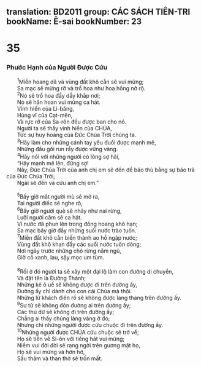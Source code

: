 translation: BD2011
group: CÁC SÁCH TIÊN-TRI
bookName: Ê-sai 
bookNumber: 23
-------

<div class="title"><h1>35</h1><h3>Phước Hạnh của Người Ðược Cứu</h3></div>
<span class="verse es_35_1">  <sup>1</sup>Miền hoang dã và vùng đất khô cằn sẽ vui mừng;<br/>  Sa mạc sẽ mừng rỡ và trổ hoa như hoa hồng nở rộ.<br/></span>
<span class="verse es_35_2">  <sup>2</sup>Nó sẽ trổ hoa đầy dẫy khắp nơi;<br/>  Nó sẽ hân hoan vui mừng ca hát.<br/>  Vinh hiển của Li-băng,<br/>  Hùng vĩ của Cạt-mên,<br/>  Và rực rỡ của Sa-rôn đều được ban cho nó.<br/>  Người ta sẽ thấy vinh hiển của CHÚA,<br/>  Tức sự huy hoàng của Ðức Chúa Trời chúng ta.<br/></span>
<span class="verse es_35_3">  <sup>3</sup>Hãy làm cho những cánh tay yếu đuối được mạnh mẽ,<br/>  Những đầu gối run rẩy được vững vàng.<br/></span>
<span class="verse es_35_4">  <sup>4</sup>Hãy nói với những người có lòng sợ hãi,<br/>  “Hãy mạnh mẽ lên, đừng sợ!<br/>  Nầy, Ðức Chúa Trời của anh chị em sẽ đến để báo thù bằng sự báo trả của Ðức Chúa Trời;<br/>  Ngài sẽ đến và cứu anh chị em.”<br/><br/></span>
<span class="verse es_35_5">  <sup>5</sup>Bấy giờ mắt người mù sẽ mở ra,<br/>  Tai người điếc sẽ nghe rõ,<br/></span>
<span class="verse es_35_6">  <sup>6</sup>Bấy giờ người què sẽ nhảy như nai rừng,<br/>  Lưỡi người câm sẽ ca hát.<br/>  Vì nước đã phun lên trong đồng hoang khô hạn;<br/>  Sa mạc bây giờ đầy những suối nước trào tuôn.<br/></span>
<span class="verse es_35_7">  <sup>7</sup>Miền đất khô cằn biến thành ao hồ ngập nước;<br/>  Vùng đất khô khan đầy các suối nước tuôn dòng;<br/>  Nơi ngày trước những chó rừng nằm ngủ,<br/>  Giờ cỏ xanh, lau, sậy mọc um tùm.<br/><br/></span>
<span class="verse es_35_8">  <sup>8</sup>Rồi ở đó người ta sẽ xây một đại lộ làm con đường di chuyển,<br/>  Và đặt tên là Ðường Thánh;<br/>  Những kẻ ô uế sẽ không được đi trên đường ấy,<br/>  Ðường ấy chỉ dành cho con cái Chúa mà thôi.<br/>  Những lữ khách điên rồ sẽ không được lang thang trên đường ấy.<br/></span>
<span class="verse es_35_9">  <sup>9</sup>Sư tử sẽ không đón đường ai trên đường ấy;<br/>  Các thú dữ sẽ không đi trên đường ấy;<br/>  Chẳng ai thấy chúng lảng vảng ở đó;<br/>  Nhưng chỉ những người được cứu chuộc đi trên đường ấy.<br/></span>
<span class="verse es_35_10">  <sup>10</sup>Những người được CHÚA cứu chuộc sẽ trở về;<br/>  Họ sẽ tiến về Si-ôn với tiếng hát vui mừng;<br/>  Niềm vui đời đời sẽ rạng ngời trên gương mặt họ,<br/>  Họ sẽ vui mừng và hớn hở,<br/>  Sầu thảm và than thở sẽ trốn mất.<br/></span>
